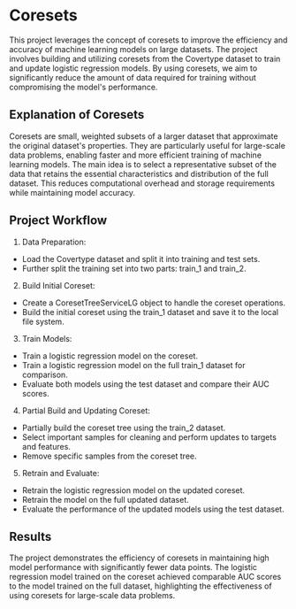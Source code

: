 # Coresets
This project leverages the concept of coresets to improve the efficiency and accuracy of machine learning models on large datasets. The project involves building and utilizing coresets from the Covertype dataset to train and update logistic regression models. By using coresets, we aim to significantly reduce the amount of data required for training without compromising the model's performance.

## Explanation of Coresets
Coresets are small, weighted subsets of a larger dataset that approximate the original dataset's properties. They are particularly useful for large-scale data problems, enabling faster and more efficient training of machine learning models. The main idea is to select a representative subset of the data that retains the essential characteristics and distribution of the full dataset. This reduces computational overhead and storage requirements while maintaining model accuracy.

## Project Workflow
1. Data Preparation:
- Load the Covertype dataset and split it into training and test sets.
- Further split the training set into two parts: train_1 and train_2.

2. Build Initial Coreset:
- Create a CoresetTreeServiceLG object to handle the coreset operations.
- Build the initial coreset using the train_1 dataset and save it to the local file system.
  
3. Train Models:
- Train a logistic regression model on the coreset.
- Train a logistic regression model on the full train_1 dataset for comparison.
- Evaluate both models using the test dataset and compare their AUC scores.
  
4. Partial Build and Updating Coreset:
- Partially build the coreset tree using the train_2 dataset.
- Select important samples for cleaning and perform updates to targets and features.
- Remove specific samples from the coreset tree.
  
5. Retrain and Evaluate:
- Retrain the logistic regression model on the updated coreset.
- Retrain the model on the full updated dataset.
- Evaluate the performance of the updated models using the test dataset.
  
## Results
The project demonstrates the efficiency of coresets in maintaining high model performance with significantly fewer data points. The logistic regression model trained on the coreset achieved comparable AUC scores to the model trained on the full dataset, highlighting the effectiveness of using coresets for large-scale data problems.

